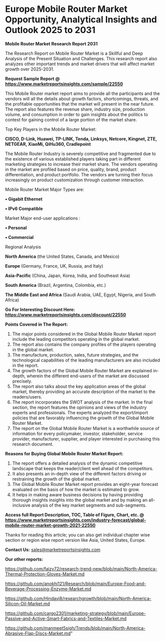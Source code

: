 # Europe Mobile Router Market Opportunity, Analytical Insights and Outlook 2025 to 2031

<strong>Mobile Router Market Research Report 2031</strong>

The Research Report on Mobile Router Market is a Skillful and Deep Analysis of the Present Situation and Challenges. This research report also analyzes other important trends and market drivers that will affect market growth over 2025-2031.

<strong>Request Sample Report @ <a href=https://www.marketreportsinsights.com/sample/22550>https://www.marketreportsinsights.com/sample/22550</a></strong>

This Mobile Router market report aims to provide all the participants and the vendors will all the details about growth factors, shortcomings, threats, and the profitable opportunities that the market will present in the near future. The report also features the revenue share, industry size, production volume, and consumption in order to gain insights about the politics to contest for gaining control of a large portion of the market share.

Top Key Players in the Mobile Router Market:

<strong>CISCO, D-Link, Huawei, TP-LINK, Tenda, Linksys, Netcore, Kingnet, ZTE, NETGEAR, XiaoMi, QiHu360, Cradlepoint</strong>

The Mobile Router Industry is severely competitive and fragmented due to the existence of various established players taking part in different marketing strategies to increase their market share. The vendors operating in the market are profiled based on price, quality, brand, product differentiation, and product portfolio. The vendors are turning their focus increasingly on product customization through customer interaction.

Mobile Router Market Major Types are:

<strong>• Gigabit Ethernet

• IPv6 Compatible</strong>

Market Major end-user applications :

<strong>• Personal

• Commercial</strong>

Regional Analysis

</u><strong><b>North America</b></strong> (the United States, Canada, and Mexico)

<strong><b>Europe </b></strong>(Germany, France, UK, Russia, and Italy)

<strong><b>Asia-Pacific</b></strong> (China, Japan, Korea, India, and Southeast Asia)

<strong><b>South America</b></strong> (Brazil, Argentina, Colombia, etc.)

<strong><b>The Middle East and Africa</b></strong> (Saudi Arabia, UAE, Egypt, Nigeria, and South Africa)

<strong>Go For Interesting Discount Here: <a href=https://www.marketreportsinsights.com/discount/22550>https://www.marketreportsinsights.com/discount/22550</a></strong>

<strong>Points Covered in The Report:</strong>
<ol>
  <li>The major points considered in the Global Mobile Router Market report include the leading competitors operating in the global market.</li>
  <li>The report also contains the company profiles of the players operating in the global market.</li>
  <li>The manufacture, production, sales, future strategies, and the technological capabilities of the leading manufacturers are also included in the report.</li>
  <li>The growth factors of the Global Mobile Router Market are explained in-depth, wherein the different end-users of the market are discussed precisely.</li>
  <li>The report also talks about the key application areas of the global market, thereby providing an accurate description of the market to the readers/users.</li>
  <li>The report incorporates the SWOT analysis of the market. In the final section, the report features the opinions and views of the industry experts and professionals. The experts analyzed the export/import policies that are favorably influencing the growth of the Global Mobile Router Market.</li>
  <li>The report on the Global Mobile Router Market is a worthwhile source of information for every policymaker, investor, stakeholder, service provider, manufacturer, supplier, and player interested in purchasing this research document.</li>
</ol>
<strong>Reasons for Buying Global Mobile Router Market Report:</strong>

<ol>
  <li>The report offers a detailed analysis of the dynamic competitive landscape that keeps the reader/client well ahead of the competitors.</li>
  <li>It also presents an in-depth view of the different factors driving or restraining the growth of the global market.</li>
  <li>The Global Mobile Router Market report provides an eight-year forecast evaluated on the basis of how the market is estimated to grow.</li>
  <li>It helps in making aware business decisions by having providing thorough insights insights into the global market and by making an all-inclusive analysis of the key market segments and sub-segments.</li>
</ol>
<strong>Access full Report Description, TOC, Table of Figure, Chart, etc. @ <a href=https://www.marketreportsinsights.com/industry-forecast/global-mobile-router-market-growth-2021-22550>https://www.marketreportsinsights.com/industry-forecast/global-mobile-router-market-growth-2021-22550</a></strong>


Thanks for reading this article; you can also get individual chapter wise section or region wise report version like Asia, United States, Europe.

<strong>Contact Us:</strong>
sales@marketreportsinsights.com

<strong>Our other reports:</strong>

<a href=https://github.com/faizy72/research-trend-new/blob/main/North-America-Thermal-Protection-Gloves-Market.md>https://github.com/faizy72/research-trend-new/blob/main/North-America-Thermal-Protection-Gloves-Market.md</a>

<a href=https://github.com/anokhi121/Research/blob/main/Europe-Food-and-Beverage-Processing-Enzyme-Market.md>https://github.com/anokhi121/Research/blob/main/Europe-Food-and-Beverage-Processing-Enzyme-Market.md</a>

<a href=https://github.com/Hindavi8/researchgrowth/blob/main/North-America-Silicon-Oil-Market.md>https://github.com/Hindavi8/researchgrowth/blob/main/North-America-Silicon-Oil-Market.md</a>

<a href=https://github.com/cargo2301/marketing-strategy/blob/main/Europe-Passive-and-Active-Smart-Fabrics-and-Textiles-Market.md>https://github.com/cargo2301/marketing-strategy/blob/main/Europe-Passive-and-Active-Smart-Fabrics-and-Textiles-Market.md</a>

<a href=https://github.com/manmeet5sigh/Trends/blob/main/North-America-Abrasive-Flap-Discs-Market.md>https://github.com/manmeet5sigh/Trends/blob/main/North-America-Abrasive-Flap-Discs-Market.md</a>"
